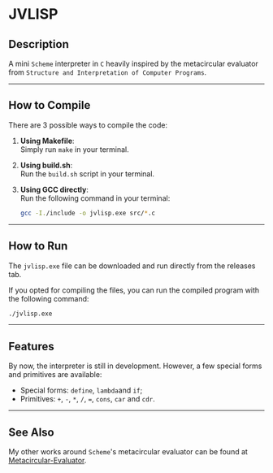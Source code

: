 # JVLISP

## Description

A mini ``Scheme`` interpreter in ``C`` heavily inspired by the metacircular evaluator from ``Structure and Interpretation of Computer Programs``.

----

## How to Compile

There are 3 possible ways to compile the code:

1. **Using Makefile**:  
   Simply run `make` in your terminal.

2. **Using build.sh**:  
   Run the `build.sh` script in your terminal.

3. **Using GCC directly**:  
   Run the following command in your terminal:  
   ```bash
   gcc -I./include -o jvlisp.exe src/*.c
   ```

-----

## How to Run

The ``jvlisp.exe`` file can be downloaded and run directly from the releases tab.

If you opted for compiling the files, you can run the compiled program with the following command:
```bash
./jvlisp.exe
```

-----

## Features

By now, the interpreter is still in development. However, a few special forms and primitives are available:

- Special forms: ``define``, ``lambda``and ``if``;
- Primitives: ``+``, ``-``, ``*``, ``/``, ``=``, ``cons``, ``car`` and ``cdr``.

-----

## See Also

My other works around ``Scheme``'s metacircular evaluator can be found at [Metacircular-Evaluator](https://github.com/joaovictorlopezpereira/Metacircular-Evaluator).
